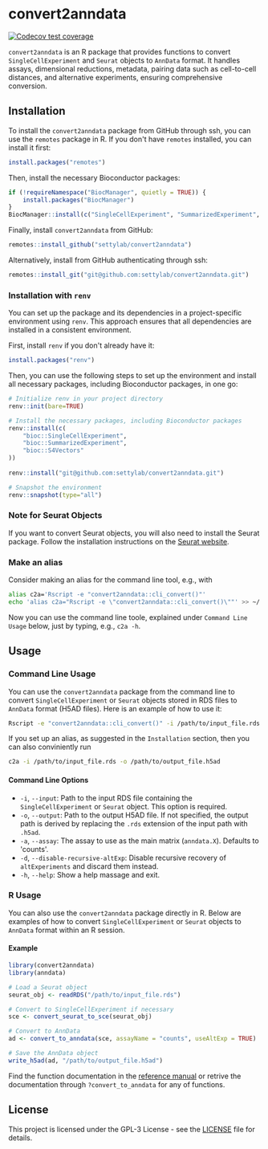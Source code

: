 # convert2anndata

[![Codecov test coverage](https://codecov.io/gh/settylab/convert2anndata/branch/main/graph/badge.svg)](https://codecov.io/gh/settylab/convert2anndata)

`convert2anndata` is an R package that provides functions to convert `SingleCellExperiment` and `Seurat` objects to `AnnData` format. It handles assays, dimensional reductions, metadata, pairing data such as cell-to-cell distances, and alternative experiments, ensuring comprehensive conversion.

## Installation

To install the `convert2anndata` package from GitHub through ssh, you can use the `remotes` package in R. If you don't have `remotes` installed, you can install it first:

```r
install.packages("remotes")
```

Then, install the necessary Bioconductor packages:

```r
if (!requireNamespace("BiocManager", quietly = TRUE)) {
    install.packages("BiocManager")
}
BiocManager::install(c("SingleCellExperiment", "SummarizedExperiment", "S4Vectors"))
```

Finally, install `convert2anndata` from GitHub:

```r
remotes::install_github("settylab/convert2anndata")
```

Alternatively, install from GitHub authenticating through ssh:

```r
remotes::install_git("git@github.com:settylab/convert2anndata.git")
```

### Installation with `renv`

You can set up the package and its dependencies in a project-specific environment using `renv`. This approach ensures that all dependencies are installed in a consistent environment.

First, install `renv` if you don't already have it:

```r
install.packages("renv")
```

Then, you can use the following steps to set up the environment and install all necessary packages, including Bioconductor packages, in one go:

```r
# Initialize renv in your project directory
renv::init(bare=TRUE)

# Install the necessary packages, including Bioconductor packages
renv::install(c(
    "bioc::SingleCellExperiment",
    "bioc::SummarizedExperiment",
    "bioc::S4Vectors"
))
    
renv::install("git@github.com:settylab/convert2anndata.git")

# Snapshot the environment
renv::snapshot(type="all")
```

### Note for Seurat Objects

If you want to convert Seurat objects, you will also need to install the Seurat package. Follow the installation instructions on the [Seurat website](https://satijalab.org/seurat/articles/install.html).

### Make an alias

Consider making an alias for the command line tool, e.g., with

```bash
alias c2a='Rscript -e "convert2anndata::cli_convert()"'
echo 'alias c2a="Rscript -e \"convert2anndata::cli_convert()\""' >> ~/.bashrc
```

Now you can use the command line toole, explained under `Command Line Usage` below, just by typing, e.g., `c2a -h`.

## Usage

### Command Line Usage

You can use the `convert2anndata` package from the command line to convert `SingleCellExperiment` or `Seurat` objects stored in RDS files to `AnnData` format (H5AD files). Here is an example of how to use it:

```sh
Rscript -e "convert2anndata::cli_convert()" -i /path/to/input_file.rds -o /path/to/output_file.h5ad
```

If you set up an alias, as suggested in the `Installation` section, then you can also conviniently run

```sh
c2a -i /path/to/input_file.rds -o /path/to/output_file.h5ad
```

#### Command Line Options

- `-i`, `--input`: Path to the input RDS file containing the `SingleCellExperiment` or `Seurat` object. This option is required.
- `-o`, `--output`: Path to the output H5AD file. If not specified, the output path is derived by replacing the `.rds` extension of the input path with `.h5ad`.
- `-a`, `--assay`: The assay to use as the main matrix (`anndata.X`). Defaults to 'counts'.
- `-d`, `--disable-recursive-altExp`: Disable recursive recovery of `altExperiments` and discard them instead.
- `-h`, `--help`: Show a help massage and exit.

### R Usage

You can also use the `convert2anndata` package directly in R. Below are examples of how to convert `SingleCellExperiment` or `Seurat` objects to `AnnData` format within an R session.

#### Example

```r
library(convert2anndata)
library(anndata)

# Load a Seurat object
seurat_obj <- readRDS("/path/to/input_file.rds")

# Convert to SingleCellExperiment if necessary
sce <- convert_seurat_to_sce(seurat_obj)

# Convert to AnnData
ad <- convert_to_anndata(sce, assayName = "counts", useAltExp = TRUE)

# Save the AnnData object
write_h5ad(ad, "/path/to/output_file.h5ad")
```

Find the function documentation in the [reference manual](https://settylab.github.io/convert2anndata/reference/)
or retrive the documentation through `?convert_to_anndata` for any of functions.

## License

This project is licensed under the GPL-3 License - see the [LICENSE](LICENSE) file for details.
